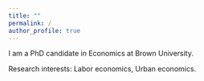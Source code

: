 ```yaml
---
title: ""
permalink: /
author_profile: true
---
```


I am a PhD candidate in Economics at Brown University.

Research interests: Labor economics, Urban economics.

